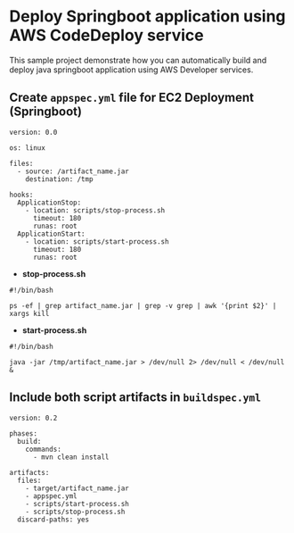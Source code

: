 # Deploy Springboot application using AWS CodeDeploy service

This sample project demonstrate how you can automatically build and deploy java springboot application using AWS Developer services.

## Create `appspec.yml` file for EC2 Deployment (Springboot)

```
version: 0.0

os: linux

files:
  - source: /artifact_name.jar
    destination: /tmp

hooks:
  ApplicationStop:
    - location: scripts/stop-process.sh
      timeout: 180
      runas: root
  ApplicationStart:
    - location: scripts/start-process.sh
      timeout: 180
      runas: root
```
   - **stop-process.sh**
```
#!/bin/bash

ps -ef | grep artifact_name.jar | grep -v grep | awk '{print $2}' | xargs kill
```   
   
   - **start-process.sh**
```
#!/bin/bash

java -jar /tmp/artifact_name.jar > /dev/null 2> /dev/null < /dev/null &
```

## Include both script artifacts in `buildspec.yml`
```
version: 0.2

phases:
  build:
    commands:
      - mvn clean install

artifacts:
  files:
    - target/artifact_name.jar
    - appspec.yml
    - scripts/start-process.sh
    - scripts/stop-process.sh
  discard-paths: yes

```

